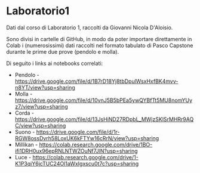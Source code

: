 # Laboratorio1
Dati dal corso di Laboratorio 1, raccolti da Giovanni Nicola D'Aloisio.

Sono divisi in cartelle di GitHub, in modo da poter importare direttamente in Colab i (numerosissimi) dati raccolti nel formato tabulato di Pasco Capstone durante le prime due prove (pendolo e molla).

Di seguito i links ai notebooks correlati:
* Pendolo - https://drive.google.com/file/d/1B7rD18Yj8tbDpulWsxHxfBK4mvv-n8YT/view?usp=sharing
* Molla - https://drive.google.com/file/d/10vnJ5B5bPEa5ywQYBfTt5MU8nomYUyz7/view?usp=sharing
* Corda - https://drive.google.com/file/d/13JsHiND27RDpbL_MWjzSKlSrMHRr9AQC/view?usp=sharing
* Suono - https://drive.google.com/file/d/1r-RGW8ossDvrh58LoxUK6kFTYw16cRrN/view?usp=sharing
* Millikan - https://colab.research.google.com/drive/1BO-ifi1DRH0ux96epRNLNTWZOuNf7JlN?usp=sharing
* Luce - https://colab.research.google.com/drive/1-K1P3qiY6jcTUC24Ol1aWxIgxscu0t7c?usp=sharing
